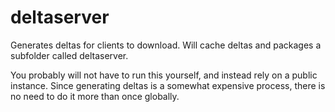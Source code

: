 # deltaserver
Generates deltas for clients to download.
Will cache deltas and packages a subfolder called deltaserver.

You probably will not have to run this yourself,
  and instead rely on a public instance.
Since generating deltas is a somewhat expensive process,
  there is no need to do it more than once globally.
